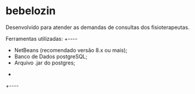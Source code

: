 # bebelozin
 Desenvolvido para atender as demandas de consultas dos fisioterapeutas.
 
 Ferramentas utilizadas:
+----
 * NetBeans (recomendado versão 8.x ou mais);
 * Banco de Dados postgreSQL;
 * Arquivo .jar do postgres;
+
+----
